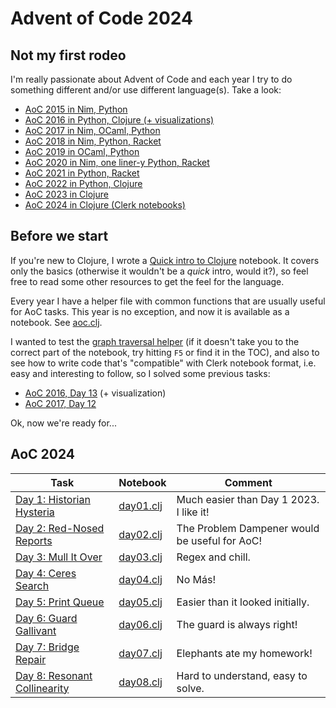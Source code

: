 # Advent of Code 2024


## Not my first rodeo

I'm really passionate about Advent of Code and each year I try to do something different
and/or use different language(s).
Take a look:

* [AoC 2015 in Nim, Python](https://github.com/narimiran/advent_of_code_2015)
* [AoC 2016 in Python, Clojure (+ visualizations)](https://github.com/narimiran/advent_of_code_2016)
* [AoC 2017 in Nim, OCaml, Python](https://github.com/narimiran/AdventOfCode2017)
* [AoC 2018 in Nim, Python, Racket](https://github.com/narimiran/AdventOfCode2018)
* [AoC 2019 in OCaml, Python](https://github.com/narimiran/AdventOfCode2019)
* [AoC 2020 in Nim, one liner-y Python, Racket](https://github.com/narimiran/AdventOfCode2020)
* [AoC 2021 in Python, Racket](https://github.com/narimiran/AdventOfCode2021)
* [AoC 2022 in Python, Clojure](https://github.com/narimiran/AdventOfCode2022)
* [AoC 2023 in Clojure](https://github.com/narimiran/AdventOfCode2023)
* [AoC 2024 in Clojure (Clerk notebooks)](https://github.com/narimiran/aoc2024)




## Before we start

If you're new to Clojure, I wrote a
[Quick intro to Clojure](./clojure/clojure_intro) notebook.
It covers only the basics (otherwise it wouldn't be a _quick_ intro, would it?),
so feel free to read some other resources to get the feel for the language.

Every year I have a helper file with common functions that are
usually useful for AoC tasks.
This year is no exception, and now it is available as a notebook.
See [aoc.clj](./clojure/aoc).

I wanted to test the [graph traversal helper](./clojure/aoc#graph-traversal)
(if it doesn't take you to the correct part of the notebook, try hitting `F5`
or find it in the TOC),
and also to see how to write code that's "compatible" with Clerk
notebook format, i.e. easy and interesting to follow, so I solved some
previous tasks:
- [AoC 2016, Day 13](clojure/aoc2016_day13) (+ visualization)
- [AoC 2017, Day 12](clojure/aoc2017_day12)


Ok, now we're ready for...





## AoC 2024

Task  | Notebook  | Comment
---   | ---       | ---
[Day 1: Historian Hysteria](https://adventofcode.com/2024/day/1) | [day01.clj](clojure/day01) | Much easier than Day 1 2023. I like it!
[Day 2: Red-Nosed Reports](https://adventofcode.com/2024/day/2) | [day02.clj](clojure/day02) | The Problem Dampener would be useful for AoC!
[Day 3: Mull It Over](https://adventofcode.com/2024/day/3) | [day03.clj](clojure/day03) | Regex and chill.
[Day 4: Ceres Search](https://adventofcode.com/2024/day/4) | [day04.clj](clojure/day04) | No Más!
[Day 5: Print Queue](https://adventofcode.com/2024/day/5) | [day05.clj](clojure/day05) | Easier than it looked initially.
[Day 6: Guard Gallivant](https://adventofcode.com/2024/day/6) | [day06.clj](clojure/day06) | The guard is always right!
[Day 7: Bridge Repair](https://adventofcode.com/2024/day/7) | [day07.clj](clojure/day07) | Elephants ate my homework!
[Day 8: Resonant Collinearity](https://adventofcode.com/2024/day/8) | [day08.clj](clojure/day08) | Hard to understand, easy to solve.

